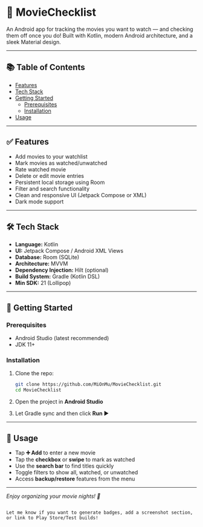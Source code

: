# 🎥 MovieChecklist

An Android app for tracking the movies you want to watch — and checking them off once you do! Built with Kotlin, modern Android architecture, and a sleek Material design.

---

## 📚 Table of Contents

- [Features](#features)
- [Tech Stack](#tech-stack)
- [Getting Started](#getting-started)
  - [Prerequisites](#prerequisites)
  - [Installation](#installation)
- [Usage](#usage)

---

## ✅ Features

- Add movies to your watchlist
- Mark movies as watched/unwatched
- Rate watched movie
- Delete or edit movie entries
- Persistent local storage using Room
- Filter and search functionality
- Clean and responsive UI (Jetpack Compose or XML)
- Dark mode support

---

## 🛠 Tech Stack

- **Language:** Kotlin
- **UI:** Jetpack Compose / Android XML Views
- **Database:** Room (SQLite)
- **Architecture:** MVVM
- **Dependency Injection:** Hilt (optional)
- **Build System:** Gradle (Kotlin DSL)
- **Min SDK:** 21 (Lollipop)

---

## 🚀 Getting Started

### Prerequisites

- Android Studio (latest recommended)
- JDK 11+

### Installation

1. Clone the repo:
   ```bash
   git clone https://github.com/MiOnMu/MovieChecklist.git
   cd MovieChecklist

2. Open the project in **Android Studio**

3. Let Gradle sync and then click **Run** ▶️

---

## 📱 Usage

* Tap **➕ Add** to enter a new movie
* Tap the **checkbox** or **swipe** to mark as watched
* Use the **search bar** to find titles quickly
* Toggle filters to show all, watched, or unwatched
* Access **backup/restore** features from the menu

---

*Enjoy organizing your movie nights! 🍿*

```

Let me know if you want to generate badges, add a screenshot section, or link to Play Store/Test builds!
```
